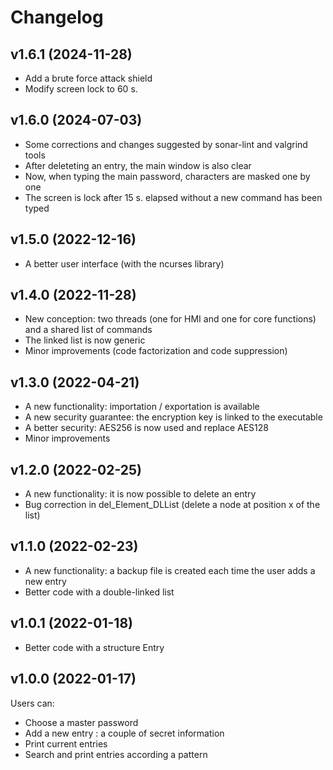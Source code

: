 Changelog
=========

v1.6.1 (2024-11-28)
-------------------

- Add a brute force attack shield
- Modify screen lock to 60 s.

v1.6.0 (2024-07-03)
-------------------

- Some corrections and changes suggested by sonar-lint and valgrind tools
- After deleteting an entry, the main window is also clear
- Now, when typing the main password, characters are masked one by one
- The screen is lock after 15 s. elapsed without a new command has been typed

v1.5.0 (2022-12-16)
-------------------

- A better user interface (with the ncurses library)

v1.4.0 (2022-11-28)
-------------------

- New conception: two threads (one for HMI and one for core functions) and a shared list of commands 
- The linked list is now generic
- Minor improvements (code factorization and code suppression)

v1.3.0 (2022-04-21)
-------------------

- A new functionality: importation / exportation is available
- A new security guarantee: the encryption key is linked to the executable
- A better security: AES256 is now used and replace AES128
- Minor improvements

v1.2.0 (2022-02-25)
-------------------

- A new functionality: it is now possible to delete an entry
- Bug correction in del_Element_DLList (delete a node at position x of the list)

v1.1.0 (2022-02-23)
-------------------

- A new functionality: a backup file is created each time the user adds a new entry
- Better code with a double-linked list

v1.0.1 (2022-01-18)
-------------------

- Better code with a structure Entry

v1.0.0 (2022-01-17)
-------------------

Users can:
- Choose a master password
- Add a new entry : a couple of secret information
- Print current entries
- Search and print entries according a pattern
